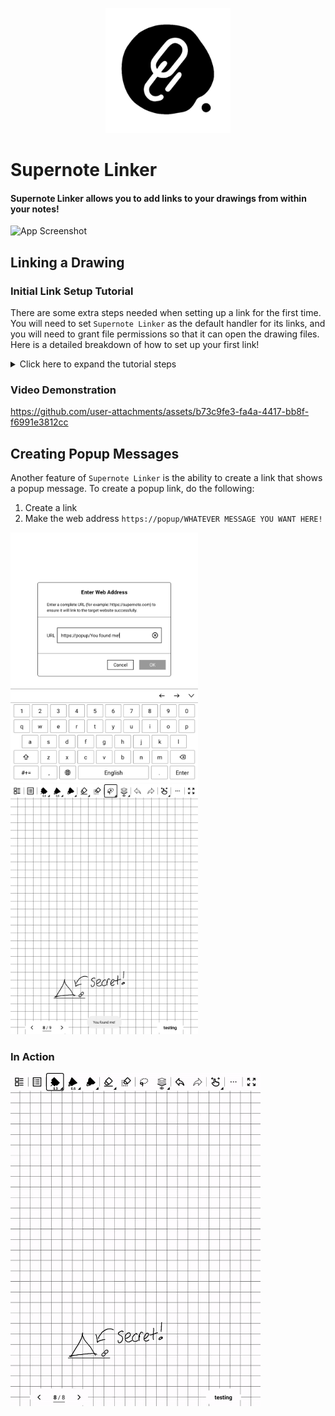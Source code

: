 <p align="center">
<img src="docs/supernote_linker.png" alt="App Screenshot" width="200"/>
</p>

# Supernote Linker

#### Supernote Linker allows you to add links to your drawings from within your notes!

<img src="docs/videos/link.gif" alt="App Screenshot" width="400"/>

## Linking a Drawing

### Initial Link Setup Tutorial

There are some extra steps needed when setting up a link for the first time. You will need to set `Supernote Linker` as
the default handler for its links, and you will need to grant file permissions so that it can open the drawing files.
Here is a detailed breakdown of how to set up your first link!

<details>
<summary>Click here to expand the tutorial steps</summary>

1. Select something that you want to make into a link to your drawing.

    <img src="docs/screenshots/link/link_flow_1_circle_link.png" alt="App Screenshot" width="300"/>

2. Choose `Web Page` from the list of `Link to` options.

    <img src="docs/screenshots/link/link_flow_2_link_settings.png" alt="App Screenshot" width="300"/>

3. The box will already have `https://` entered. Just add `link/YOUR_CUSTOM_LINK_ID` to it. This link ID can have any
   text you want in it. This link will be able to be reused if you wish to use it in other places as well, just use the
   same link ID!

    <img src="docs/screenshots/link/link_flow_3_edit_link.png" alt="App Screenshot" width="300"/>

4. Here is an example: `https://link/sketch123`

    <img src="docs/screenshots/link/link_flow_4_finish_entering_link.png" alt="App Screenshot" width="300"/>

5. The link is now created, and you will be taken back to your note. Now tap on your newly created link. Choose to open
   with `Supernote Linker` Always. You won't have to see this popup again. This tells Android to send all links that
   start with `link/` to `Supernote Linker`. No real websites can ever start with this, so there are no conflicts with
   your web browser.

    <img src="docs/screenshots/link/link_flow_5_set_default.png" alt="App Screenshot" width="300"/>

6. The first time you use `Supernote Linker`, you will need to grant file permissions. This is so that the app can
   access the drawing files in order to open them. Tap `Grant Permission`.

    <img src="docs/screenshots/link/link_flow_6_permission_screen.png" alt="App Screenshot" width="300"/>

7. You will be taken to the Android settings page. Ensure that `Allow access to manage all files` is enabled, then
   press the back button at the top. You will only need to do this once.

    <img src="docs/screenshots/link/link_flow_7_allow_access.png" alt="App Screenshot" width="300"/>

8. The file picker will now open. From now on, this will be the first screen you see when creating new links, as
   permissions have now been granted.

    <img src="docs/screenshots/link/link_flow_8_file_chooser.png" alt="App Screenshot" width="300"/>

9. Select whichever drawing you want to link to. Only drawing files (and folders that contain drawing files) will be
   shown.

    <img src="docs/screenshots/link/link_flow_9_file_chooser_2.png" alt="App Screenshot" width="300"/>

10. That's it! Now the link in your note file will open your drawing!

    <img src="docs/videos/link.gif" alt="App Screenshot" width="400"/>

</details>

### Video Demonstration

https://github.com/user-attachments/assets/b73c9fe3-fa4a-4417-bb8f-f6991e3812cc

## Creating Popup Messages

Another feature of `Supernote Linker` is the ability to create a link that shows a popup message. To create a popup
link, do the following:
1. Create a link
2. Make the web address `https://popup/WHATEVER MESSAGE YOU WANT HERE!`


<img src="docs/screenshots/popup/popup_edit_link.png" alt="App Screenshot" width="300"/>
<img src="docs/screenshots/popup/popup_tap_link.png" alt="App Screenshot" width="300"/>

### In Action

<img src="docs/videos/popup.gif" alt="App Screenshot" width="400"/>
